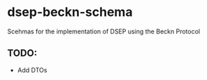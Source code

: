 # dsep-beckn-schema
Scehmas for the implementation of DSEP using the Beckn Protocol


## TODO:
- Add DTOs